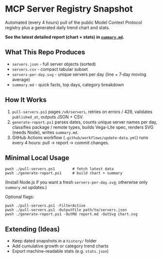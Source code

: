 # MCP Server Registry Snapshot

Automated (every 4 hours) pull of the public Model Context Protocol registry plus a generated daily trend chart and stats.

**See the latest detailed report (chart + stats) in [`summary.md`](./summary.md).**

## What This Repo Produces
- `servers.json` - full server objects (sorted)
- `servers.csv` - compact tabular subset
- `servers-per-day.svg` - unique servers per day (line + 7‑day moving average)
- `summary.md` - quick facts, top days, category breakdown

## How It Works
1. `pull-servers.ps1` pages `/v0/servers`, retries on errors / 429, validates `published_at`, outputs JSON + CSV.
2. `generate-report.ps1` parses dates, counts unique server names per day, classifies package / remote types, builds Vega-Lite spec, renders SVG (needs Node), writes `summary.md`.
3. GitHub Actions workflow (`.github/workflows/update-data.yml`) runs every 4 hours: pull -> report -> commit changes.

## Minimal Local Usage
```pwsh
pwsh ./pull-servers.ps1        # fetch latest data
pwsh ./generate-report.ps1     # build chart + summary
```
(Install Node.js if you want a fresh `servers-per-day.svg`; otherwise only `summary.md` updates.)

Optional flags:
```pwsh
pwsh ./pull-servers.ps1 -FilterActive
pwsh ./pull-servers.ps1 -OutputFile path/to/servers.json
pwsh ./generate-report.ps1 -OutMd report.md -OutSvg chart.svg
```

## Extending (Ideas)
- Keep dated snapshots in a `history/` folder
- Add cumulative growth or category trend charts
- Export machine-readable stats (e.g. `stats.json`)

